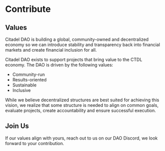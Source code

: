 # Contribute

## Values

Citadel DAO is building a global, community-owned and decentralized economy so we can introduce stability and transparency back into financial markets and create financial inclusion for all.

Citadel DAO exists to support projects that bring value to the CTDL economy. The DAO is driven by the following values:

* Community-run
* Results-oriented
* Sustainable
* Inclusive

While we believe decentralized structures are best suited for achieving this vision, we realize that some structure is needed to align on common goals, evaluate projects, create accountability and ensure successful execution.

## Join Us

If our values align with yours, reach out to us on our DAO Discord, we look forward to your contribution.
